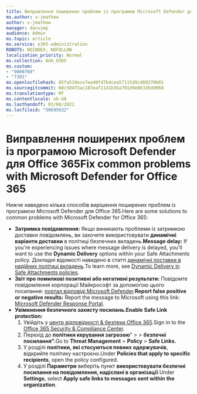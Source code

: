 ```yaml
---
title: Виправлення поширених проблем із програмою Microsoft Defender для Office 365
ms.author: v-jmathew
author: v-jmathew
manager: dansimp
audience: Admin
ms.topic: article
ms.service: o365-administration
ROBOTS: NOINDEX, NOFOLLOW
localization_priority: Normal
ms.collection: Adm_O365
ms.custom:
- "9000760"
- "7391"
ms.openlocfilehash: 05fa518ece7ea40fd7b4cea57115d9cd60370b01
ms.sourcegitcommit: 60c504f3ac187eaf1141b3ba701d9e0633bdd968
ms.translationtype: MT
ms.contentlocale: uk-UA
ms.lasthandoff: 03/08/2021
ms.locfileid: "50695632"
---
```

# <a name="fix-common-problems-with-microsoft-defender-for-office-365"></a><span data-ttu-id="8b4ac-102">Виправлення поширених проблем із програмою Microsoft Defender для Office 365</span><span class="sxs-lookup"><span data-stu-id="8b4ac-102">Fix common problems with Microsoft Defender for Office 365</span></span>

<span data-ttu-id="8b4ac-103">Нижче наведено кілька способів вирішення поширених проблем із програмою Microsoft Defender для Office 365.</span><span class="sxs-lookup"><span data-stu-id="8b4ac-103">Here are some solutions to common problems with Microsoft Defender for Office 365:</span></span>

- <span data-ttu-id="8b4ac-104">**Затримка повідомлення:** Якщо виникають проблеми із затримкою доставки повідомлень, ви захочете використовувати **динамічні варіанти доставки** в політиці безпечних вкладень.</span><span class="sxs-lookup"><span data-stu-id="8b4ac-104">**Message delay:** If you're experiencing issues where message delivery is delayed, you'll want to use the **Dynamic Delivery** options within your Safe Attachments policy.</span></span> <span data-ttu-id="8b4ac-105">Докладні відомості наведено в статті [динамічні поставки в надійних політиці вкладень](https://go.microsoft.com/fwlink/?linkid=2094106).</span><span class="sxs-lookup"><span data-stu-id="8b4ac-105">To learn more, see [Dynamic Delivery in Safe Attachments policies](https://go.microsoft.com/fwlink/?linkid=2094106).</span></span>
- <span data-ttu-id="8b4ac-106">**Звіт про помилкові позитивні або негативні результати:** Повідомте повідомлення корпорації Майкрософт за допомогою цього посилання: [портал відповіді Microsoft Defender](https://go.microsoft.com/fwlink/?linkid=2092835).</span><span class="sxs-lookup"><span data-stu-id="8b4ac-106">**Report false positive or negative results:** Report the message to Microsoft using this link: [Microsoft Defender Response Portal](https://go.microsoft.com/fwlink/?linkid=2092835).</span></span>
- <span data-ttu-id="8b4ac-107">**Увімкнення безпечного захисту посилань.**</span><span class="sxs-lookup"><span data-stu-id="8b4ac-107">**Enable Safe Link protection:**</span></span>
    1. <span data-ttu-id="8b4ac-108">Увійдіть у [центр відповідності & безпеки Office 365](https://go.microsoft.com/fwlink/p/?linkid=2077143).</span><span class="sxs-lookup"><span data-stu-id="8b4ac-108">Sign in to the [Office 365 Security & Compliance Center](https://go.microsoft.com/fwlink/p/?linkid=2077143).</span></span>
    2. <span data-ttu-id="8b4ac-109">Перехід до **політики керування загрозою**"  >    >  **безпечні посилання".**</span><span class="sxs-lookup"><span data-stu-id="8b4ac-109">Go to **Threat Management** > **Policy** > **Safe Links.**</span></span>
    3. <span data-ttu-id="8b4ac-110">У розділі **політики, які стосуються певних одержувачів**, відкрийте політику настроєно.</span><span class="sxs-lookup"><span data-stu-id="8b4ac-110">Under **Policies that apply to specific recipients**, open the policy configured.</span></span>
    4. <span data-ttu-id="8b4ac-111">У розділі **Параметри** виберіть пункт **використовувати безпечні посилання на повідомлення, надіслані в організації**.</span><span class="sxs-lookup"><span data-stu-id="8b4ac-111">Under **Settings**, select **Apply safe links to messages sent within the organization**.</span></span>
